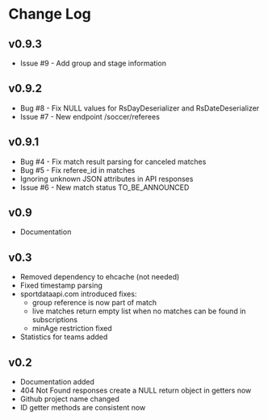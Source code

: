 # Change Log

## v0.9.3

* Issue #9 - Add group and stage information

## v0.9.2

* Bug #8 - Fix NULL values for RsDayDeserializer and RsDateDeserializer
* Issue #7 - New endpoint /soccer/referees

## v0.9.1

* Bug #4 - Fix match result parsing for canceled matches
* Bug #5 - Fix referee_id in matches
* Ignoring unknown JSON attributes in API responses
* Issue #6 - New match status TO_BE_ANNOUNCED

## v0.9

* Documentation

## v0.3

* Removed dependency to ehcache (not needed)
* Fixed timestamp parsing
* sportdataapi.com introduced fixes:
    * group reference is now part of match
    * live matches return empty list when no matches can be found in subscriptions
    * minAge restriction fixed
* Statistics for teams added

## v0.2

* Documentation added
* 404 Not Found responses create a NULL return object in getters now
* Github project name changed
* ID getter methods are consistent now
